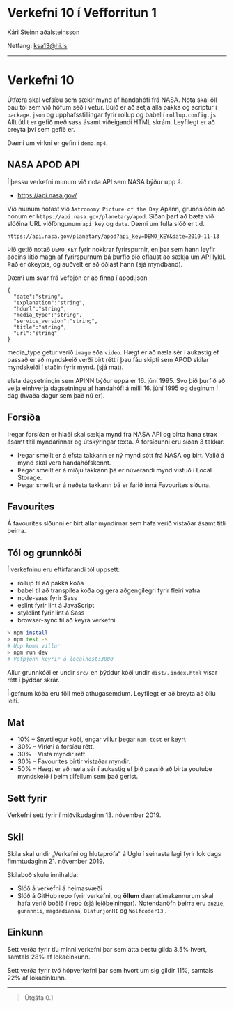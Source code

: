 # Verkefni 10 í Vefforritun 1
Kári Steinn aðalsteinsson

Netfang: ksa13@hi.is

---

# Verkefni 10

Útfæra skal vefsíðu sem sækir mynd af handahófi frá NASA. Nota skal öll þau tól sem við höfum séð í vetur. Búið er að setja alla pakka og scriptur í `package.json` og upphafsstillingar fyrir rollup og babel í `rollup.config.js`. Allt útlit er gefið með sass ásamt viðeigandi HTML skrám. Leyfilegt er að breyta því sem gefið er.

Dæmi um virkni er gefin í `demo.mp4`.

## NASA APOD API
Í þessu verkefni munum við nota API sem NASA býður upp á.
 * https://api.nasa.gov/

Við munum notast við `Astronomy Picture of the Day` Apann, grunnslóðin að honum er `https://api.nasa.gov/planetary/apod`. Síðan þarf að bæta við slóðina URL viðföngunum `api_key` og `date`. Dæmi um fulla slóð er t.d.
```
https://api.nasa.gov/planetary/apod?api_key=DEMO_KEY&date=2019-11-13
```

Þið getið notað `DEMO_KEY` fyrir nokkrar fyrirspurnir, en þar sem hann leyfir aðeins lítið magn af fyrirspurnum þá þurfið þið eflaust að sækja um API lykil. Það er ókeypis, og auðvelt er að öðlast hann (sjá myndband).

Dæmi um svar frá vefþjón er að finna í apod.json
```
{ 
  "date":"string",
  "explanation":"string",
  "hdurl":"string",
  "media_type":"string",
  "service_version":"string",
  "title":"string",
  "url":"string"
}
```
media_type getur verið `image` eða `video`. Hægt er að næla sér í aukastig ef passað er að myndskeið verði birt rétt í þau fáu skipti sem APOD skilar myndskeiði í staðin fyrir mynd. (sjá mat).

elsta dagsetningin sem APINN býður uppá er 16. júní 1995. Svo þið þurfið að velja einhverja dagsetningu af handahófi á milli 16. júní 1995 og deginum í dag (hvaða dagur sem það nú er).


## Forsíða

Þegar forsíðan er hlaði skal sækja mynd frá NASA API og birta hana strax ásamt titil myndarinnar og útskýringar texta. Á forsíðunni eru síðan 3 takkar. 
 * Þegar smellt er á efsta takkann er ný mynd sótt frá NASA og birt. Valið á mynd skal vera handahófskennt.
 * Þegar smellt er á miðju takkann þá er núverandi mynd vistuð í Local Storage.
 * Þegar smellt er á neðsta takkann þá er farið inná Favourites síðuna.

## Favourites

Á favourites síðunni er birt allar myndirnar sem hafa verið vistaðar ásamt titli þeirra.

## Tól og grunnkóði

Í verkefninu eru eftirfarandi tól uppsett:

* rollup til að pakka kóða
* babel til að transpilea kóða og gera aðgengilegri fyrir fleiri vafra
* node-sass fyrir Sass
* eslint fyrir lint á JavaScript
* stylelint fyrir lint á Sass
* browser-sync til að keyra verkefni

```bash
> npm install
> npm test -s
# Upp koma villur
> npm run dev
# Vefþjónn keyrir á localhost:3000
```

Allur grunnkóði er undir `src/` en þýddur kóði undir `dist/`. `index.html` vísar rétt í þýddar skrár.

Í gefnum kóða eru föll með athugasemdum. Leyfilegt er að breyta að öllu leiti.

## Mat

* 10% – Snyrtilegur kóði, engar villur þegar `npm test` er keyrt
* 30% – Virkni á forsíðu rétt.
* 30% – Vista myndir rétt
* 30% – Favourites birtir vistaðar myndir.
* 50% - Hægt er að næla sér í aukastig ef þið passið að birta youtube myndskeið í þeim tilfellum sem það gerist.

## Sett fyrir

Verkefni sett fyrir í  miðvikudaginn 13. nóvember 2019.

## Skil

Skila skal undir „Verkefni og hlutaprófa“ á Uglu í seinasta lagi fyrir lok dags fimmtudaginn 21. nóvember 2019.

Skilaboð skulu innihalda:

* Slóð á verkefni á heimasvæði
* Slóð á GitHub repo fyrir verkefni, og **öllum** dæmatímakennurum skal hafa verið boðið í repo ([sjá leiðbeiningar](https://help.github.com/articles/inviting-collaborators-to-a-personal-repository/)). Notendanöfn þeirra eru `anz1e`, `gunnnnii`, `magdadianaa`, `OlafurjonHI` og `Wolfcoder13` .

## Einkunn

Sett verða fyrir tíu minni verkefni þar sem átta bestu gilda 3,5% hvert, samtals 28% af lokaeinkunn.

Sett verða fyrir tvö hópverkefni þar sem hvort um sig gildir 11%, samtals 22% af lokaeinkunn.

---

> Útgáfa 0.1
